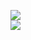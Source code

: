 [![](https://img.shields.io/badge/Made%20With-Github%20Spray-lightgrey.svg?style=for-the-badge&logo=github)](https://github.com/Annihil/github-spray#2768)  
[![](https://i.imgur.com/2DrTn0Z.gif)](https://github.com/Annihil/github-spray)